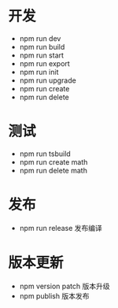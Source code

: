 # 开发
- npm run dev 
- npm run build
- npm run start
- npm run export 
- npm run init 
- npm run upgrade
- npm run create 
- npm run delete 

# 测试
- npm run tsbuild
- npm run create math
- npm run delete math
  
# 发布
- npm run release    发布编译

# 版本更新
- npm version patch    版本升级
- npm publish          版本发布